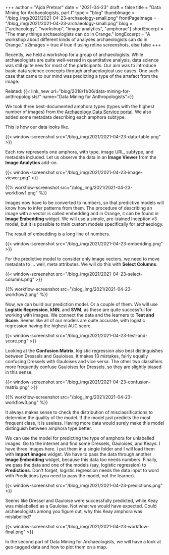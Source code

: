 +++
author = "Ajda Pretnar"
date = "2021-04-23"
draft = false
title = "Data Mining for Archaeologists, part I"
type = "blog"
thumbImage = "/blog_img/2021/2021-04-23-archaeology-small.png"
frontPageImage = "/blog_img/2021/2021-04-23-archaeology-small.png"
blog = ["archaeology", "workshop", "image analytics", "amphorae"]
shortExcerpt = "The many things archaeologists can do in Orange."
longExcerpt = "A workshop about different kinds of analyses archaeologists can do in Orange."
x2images = true  # true if using retina screenshots, else false
+++

Recently, we held a workshop for a group of archaeologists. While archaeologists are quite well-versed in quantitative analysis, data science was still quite new for most of the participants. Our aim was to introduce basic data science concepts through archaeological use cases. One such case that came to our mind was predicting a type of the artefact from the image.

Related: {{< link_new url="blog/2018/11/06/data-mining-for-anthropologists/" name="Data Mining for Anthropologists">}}

We took three best-documented amphora types (types with the highest number of images) from the [Archaeology Data Service portal](https://archaeologydataservice.ac.uk/archives/view/amphora_ahrb_2005/index.cfm). We also added some metadata describing each amphora subtype.

This is how our data looks like.

{{< window-screenshot src="/blog_img/2021/2021-04-23-data-table.png" >}}

Each row represents one amphora, with type, image URL, subtype, and metadata included. Let us observe the data in an **Image Viewer** from the **Image Analytics** add-on.

{{< window-screenshot src="/blog_img/2021/2021-04-23-image-viewer.png" >}}

{{% workflow-screenshot src="/blog_img/2021/2021-04-23-workflow1.png" %}}

Images now have to be converted to numbers, so that predictive models will know how to infer patterns from them. The procedure of describing an image with a vector is called embedding and in Orange, it can be found in **Image Embedding** widget. We will use a simple, pre-trained Inception v3 model, but it is possible to train custom models specifically for archaeology.

The result of embedding is a long line of numbers.

{{< window-screenshot src="/blog_img/2021/2021-04-23-embedding.png" >}}

For the predictive model to consider only image vectors, we need to move metadata to ... well, meta attributes. We will do this with **Select Columns**.

{{< window-screenshot src="/blog_img/2021/2021-04-23-select-columns.png" >}}

{{% workflow-screenshot src="/blog_img/2021/2021-04-23-workflow2.png" %}}

Now, we can build our prediction model. Or a couple of them. We will use **Logistic Regression**, **kNN**, and **SVM**, as these are quite successful for working with images. We connect the data and the learners to **Test and Score**. Seems like all of our models are quite accurate, with logistic regression having the highest AUC score.

{{< window-screenshot src="/blog_img/2021/2021-04-23-test-and-score.png" >}}

Looking at the **Confusion Matrix**, logistic regression also best distinguishes between Dressels and Gauloises. It makes 13 mistakes, fairly equally confusing Dressels with Gauloises and vice versa. The other two classifiers more frequently confuse Gauloises for Dressels, so they are slightly biased in this sense.

{{< window-screenshot src="/blog_img/2021/2021-04-23-confusion-matrix.png" >}}

{{% workflow-screenshot src="/blog_img/2021/2021-04-23-workflow3.png" %}}

It always makes sense to check the distribution of misclassifications to determine the quality of the model. If the model just predicts the most frequent class, it is useless. Having more data would surely make this model distinguish between amphora type better.

We can use the model for predicting the type of amphora for unlabelled images. Go to the internet and find some Dressels, Gauloises, and Keays. I have three images here. I put them in a single folder and I will load them with **Import Images** widget. We have to pass the data through another **Image Embedding** widget, because this data too needs numbers. Finally, we pass the data and one of the models (say, logistic regression) to **Predictions**. Don't forget, logistic regression needs the data input to word with Predictions (you need to pass the model, not the learner).

{{< window-screenshot src="/blog_img/2021/2021-04-23-predictions.png" >}}

Seems like Dressel and Gauloise were successfully predicted, while Keay was mislabelled as a Gauloise. Not what we would have expected. Could archaeologists among you figure out, why this Keay amphora was mislabelled?

{{< window-screenshot src="/blog_img/2021/2021-04-23-workflow-final.png" >}}

In the second part of Data Mining for Archaeologists, we will have a look at geo-tagged data and how to plot them on a map.
